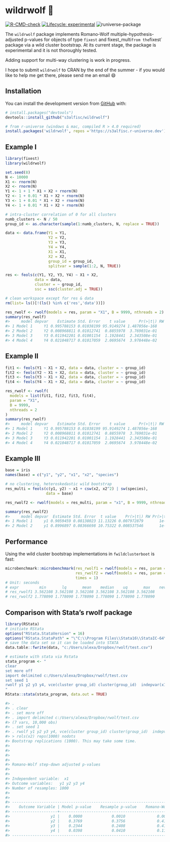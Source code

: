 
<!-- README.md is generated from README.Rmd. Please edit that file -->

# wildrwolf 🐺

<!-- badges: start -->

[![R-CMD-check](https://github.com/s3alfisc/rwolf/workflows/R-CMD-check/badge.svg)](https://github.com/s3alfisc/rwolf/actions)
[![Lifecycle:
experimental](https://img.shields.io/badge/lifecycle-experimental-orange.svg)](https://lifecycle.r-lib.org/articles/stages.html)
![runiverse-package](https://s3alfisc.r-universe.dev/badges/wildrwolf)

<!-- badges: end -->

The `wildrwolf` package implements Romano-Wolf
multiple-hypothesis-adjusted p-values for objects of type `fixest` and
fixest_multi`from the`fixest\` package via a wild cluster bootstrap. At
its current stage, the package is experimental and it is not thoroughly
tested.

Adding support for multi-way clustering is work in progress.

I hope to submit `wildrwolf` to CRAN by the end of the summer - if you
would like to help me get there, please send me an email 😄

## Installation

You can install the development version from
[GitHub](https://github.com/) with:

``` r
# install.packages("devtools")
devtools::install_github("s3alfisc/wildrwolf")

# from r-universe (windows & mac, compiled R > 4.0 required)
install.packages('wildrwolf', repos ='https://s3alfisc.r-universe.dev')
```

## Example I

<!-- As you can see in the example, there seems to be a bug in `rwolf()` for the pairs bootstrap. -->

``` r
library(fixest)
library(wildrwolf)

set.seed(8)
N <- 10000
X1 <- rnorm(N)
X2 <- rnorm(N)
Y1 <- 1 + 1 * X1 + X2 + rnorm(N)
Y2 <- 1 + 0.01 * X1 + X2 + rnorm(N)
Y3 <- 1 + 0.01 * X1 + X2 + rnorm(N)
Y4 <- 1 + 0.01 * X1 + X2 + rnorm(N)

# intra-cluster correlation of 0 for all clusters
numb_clusters <- N / 50
group_id <- as.character(sample(1:numb_clusters, N, replace = TRUE))

data <- data.frame(Y1 = Y1, 
                   Y2 = Y2, 
                   Y3 = Y3, 
                   Y4 = Y4,
                   X1 = X1,
                   X2 = X2,
                   group_id = group_id, 
                   splitvar = sample(1:2, N, TRUE))

res <- feols(c(Y1, Y2, Y3, Y4) ~ X1 + X2, 
             data = data,
             cluster = ~ group_id, 
             ssc = ssc(cluster.adj = TRUE))

# clean workspace except for res & data
rm(list= ls()[!(ls() %in% c('res','data'))])

res_rwolf <- rwolf(models = res, param = "X1", B = 9999, nthreads = 2)
summary(res_rwolf)
#>     model depvar    Estimate Std. Error    t value      Pr(>|t|) RW Pr(>|t|)
#> 1 Model 1     Y1 0.995788153 0.01038199 95.9149274 1.487056e-168      0.0001
#> 2 Model 2     Y2 0.008968811 0.01012741  0.8855978  3.769031e-01      0.4228
#> 3 Model 3     Y3 0.011942201 0.01001154  1.1928441  2.343508e-01      0.4228
#> 4 Model 4     Y4 0.021048717 0.01017059  2.0695674  3.978448e-02      0.1145
```

## Example II

``` r
fit1 <- feols(Y1 ~ X1 + X2, data = data, cluster = ~ group_id)
fit2 <- feols(Y2 ~ X1 + X2, data = data, cluster = ~ group_id)
fit3 <- feols(Y3 ~ X1 + X2, data = data, cluster = ~ group_id)
fit4 <- feols(Y4 ~ X1 + X2, data = data, cluster = ~ group_id)

res_rwolf <- rwolf(
  models = list(fit1, fit2, fit3, fit4), 
  param = "X1",  
  B = 9999,
  nthreads = 2
)
summary(res_rwolf)
#>     model depvar    Estimate Std. Error    t value      Pr(>|t|) RW Pr(>|t|)
#> 1 Model 1     Y1 0.995788153 0.01038199 95.9149274 1.487056e-168      0.0001
#> 2 Model 2     Y2 0.008968811 0.01012741  0.8855978  3.769031e-01      0.4141
#> 3 Model 3     Y3 0.011942201 0.01001154  1.1928441  2.343508e-01      0.4141
#> 4 Model 4     Y4 0.021048717 0.01017059  2.0695674  3.978448e-02      0.1184
```

## Example III

``` r
base = iris
names(base) = c("y1", "y2", "x1", "x2", "species")

# no clustering, heteroskedastic wild bootstrap
res_multi = feols(c(y1, y2) ~ x1 + csw(x2, x2^2) | sw(species),
                  data = base)

res_rwolf2 <- rwolf(models = res_multi, param = "x1", B = 9999, nthreads = 2)

summary(res_rwolf2)
#>     model depvar  Estimate Std. Error  t value    Pr(>|t|) RW Pr(>|t|)
#> 1 Model 1     y1 0.9059459 0.08138023 11.13226 0.007972879       1e-04
#> 2 Model 2     y1 0.8996897 0.08366698 10.75322 0.008537546       1e-04
```

## Performance

Using the wild cluster bootstrap implementations in `fwildclusterboot`
is fast:

``` r
microbenchmark::microbenchmark(res_rwolf1 = rwolf(models = res, param = "X1", B = 99999, boot_algo = "R"),
                               res_rwolf2 = rwolf(models = res, param = "X1", B = 99999, boot_algo = "WildBootTests.jl"),
                               times = 1)
# Unit: seconds
# expr         min       lq       mean    median    uq       max    neval
# res_rwolf1 3.562108 3.562108 3.562108 3.562108 3.562108 3.562108     1
# res_rwolf2 1.778090 1.778090 1.778090 1.778090 1.778090 1.778090     1
```

## Comparison with Stata’s rwolf package

``` r
library(RStata)
# initiate RStata
options("RStata.StataVersion" = 16)
options("RStata.StataPath" = "\"C:\\Program Files\\Stata16\\StataIC-64\"")
# save the data set so it can be loaded into STATA
data.table::fwrite(data, "c:/Users/alexa/Dropbox/rwolf/test.csv")

# estimate with stata via Rstata
stata_program <- "
clear 
set more off
import delimited c:/Users/alexa/Dropbox/rwolf/test.csv
set seed 1
rwolf y1 y2 y3 y4, vce(cluster group_id) cluster(group_id)  indepvar(x1) controls(x2) reps(1000) nodots
"
RStata::stata(stata_program, data.out = TRUE)

#> . 
#> . clear 
#> . set more off
#> . import delimited c:/Users/alexa/Dropbox/rwolf/test.csv
#> (7 vars, 10,000 obs)
#> . set seed 1
#> . rwolf y1 y2 y3 y4, vce(cluster group_id) cluster(group_id)  indepvar(x1) cont
#> > rols(x2) reps(1000) nodots
#> Bootstrap replications (1000). This may take some time.
#> 
#> 
#> 
#> 
#> Romano-Wolf step-down adjusted p-values
#> 
#> 
#> Independent variable:  x1
#> Outcome variables:   y1 y2 y3 y4
#> Number of resamples: 1000
#> 
#> 
#> ------------------------------------------------------------------------------
#>    Outcome Variable | Model p-value    Resample p-value    Romano-Wolf p-value
#> --------------------+---------------------------------------------------------
#>                  y1 |    0.0000             0.0010              0.0010
#>                  y2 |    0.3769             0.3756              0.4166
#>                  y3 |    0.2344             0.2408              0.4166
#>                  y4 |    0.0398             0.0410              0.1179
#> ------------------------------------------------------------------------------
```
